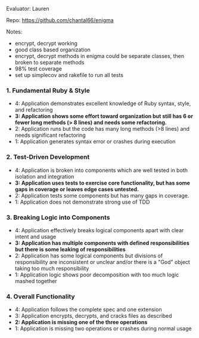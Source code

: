 Evaluator: Lauren

Repo: https://github.com/chantal66/enigma

Notes:

* encrypt, decrypt working
* good class based organization
* encrypt, decrypt methods in enigma could be separate classes, then broken to separate methods
* 98% test coverage
* set up simplecov and rakefile to run all tests

### 1. Fundamental Ruby & Style

* 4:  Application demonstrates excellent knowledge of Ruby syntax, style, and refactoring
* **3:  Application shows some effort toward organization but still has 6 or fewer long methods (> 8 lines) and needs some refactoring.**
* 2:  Application runs but the code has many long methods (>8 lines) and needs significant refactoring
* 1:  Application generates syntax error or crashes during execution

### 2. Test-Driven Development

* 4: Application is broken into components which are well tested in both isolation and integration
* **3: Application uses tests to exercise core functionality, but has some gaps in coverage or leaves edge cases untested.**
* 2: Application tests some components but has many gaps in coverage.
* 1: Application does not demonstrate strong use of TDD

### 3. Breaking Logic into Components

* 4: Application effectively breaks logical components apart with clear intent and usage
* **3: Application has multiple components with defined responsibilities but there is some leaking of responsibilities**
* 2: Application has some logical components but divisions of responsibility are inconsistent or unclear and/or there is a "God" object taking too much responsibility
* 1: Application logic shows poor decomposition with too much logic mashed together

### 4. Overall Functionality

* 4: Application follows the complete spec and one extension
* 3: Application encrypts, decrypts, and cracks files as described
* **2: Application is missing one of the three operations**
* 1: Application is missing two operations or crashes during normal usage
